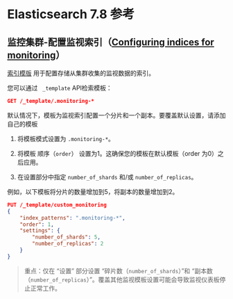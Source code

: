 # Elasticsearch 7.8 参考

## 监控集群-配置监视索引（[Configuring indices for monitoring](https://www.elastic.co/guide/en/elasticsearch/reference/7.8/config-monitoring-indices.html)）

[索引模版](https://www.elastic.co/guide/en/elasticsearch/reference/7.8/indices-templates.html) 用于配置存储从集群收集的监视数据的索引。

您可以通过 ` _template` API检索模板：

```json
GET /_template/.monitoring-*
```

默认情况下，模板为监视索引配置一个分片和一个副本。要覆盖默认设置，请添加自己的模板

1. 将模板模式设置为 `.monitoring-*`。 

2. 将模板 顺序（`order`） 设置为1。这确保您的模板在默认模板（order 为0）之后应用。 

3. 在设置部分中指定 `number_of_shards` 和/或 `number_of_replicas`。 

例如，以下模板将分片的数量增加到5，将副本的数量增加到2。

```json
PUT /_template/custom_monitoring
{
    "index_patterns": ".monitoring-*",
    "order": 1,
    "settings": {
        "number_of_shards": 5,
        "number_of_replicas": 2
    }
}
```

> 重点：仅在 “设置” 部分设置 “碎片数（`number_of_shards`）”和 “副本数（`number_of_replicas`）”。覆盖其他监视模板设置可能会导致监视仪表板停止正常工作。

